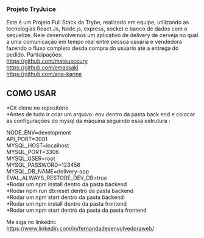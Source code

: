 ### Projeto TryJuice
Este é um Projeto Full Stack da Trybe, realizado em equipe, utilizando as tecnologias React.Js, Node.js, express, socket e banco de dados com o sequelize. Nele desenvolvemos um aplicativo de delivery de cerveja no qual a uma comunicação em tempo real entre pessoa usuária e vendedora fazendo o fluxo completo desda compra do usuario até a entrega do pedido.
Participações:<br/>
https://github.com/mateuscoury<br/>
https://github.com/emassaki<br/>
https://github.com/ana-karine<br/>

## COMO USAR
*Git clone no repositório <br/>
*Antes de tudo ir criar um arquivo .env dentro da pasta back end e colocar as configurações do mysql da máquina seguindo essa estrutura : <br/>

NODE_ENV=development<br/>
API_PORT=3001<br/>
MYSQL_HOST=localhost<br/>
MYSQL_PORT=3306<br/>
MYSQL_USER=root<br/>
MYSQL_PASSWORD=123456<br/>
MYSQL_DB_NAME=delivery-app<br/>
EVAL_ALWAYS_RESTORE_DEV_DB=true<br/>
*Rodar um npm install dentro da pasta backend<br/>
*Rodar npm run db:reset dentro da pasta backend<br/>
*Rodar um npm start dentro da pasta backend<br/>
*Rodar um npm install dentro da pasta frontend<br/>
*Rodar um npm start dentro da pasta da pasta frontend</br>

Me siga no linkedin: https://www.linkedin.com/in/fernandadesenvolvedoraweb/
